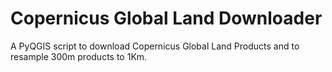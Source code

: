 # Copernicus Global Land Downloader

A PyQGIS script to download Copernicus Global Land Products and to resample 300m products to 1Km.

